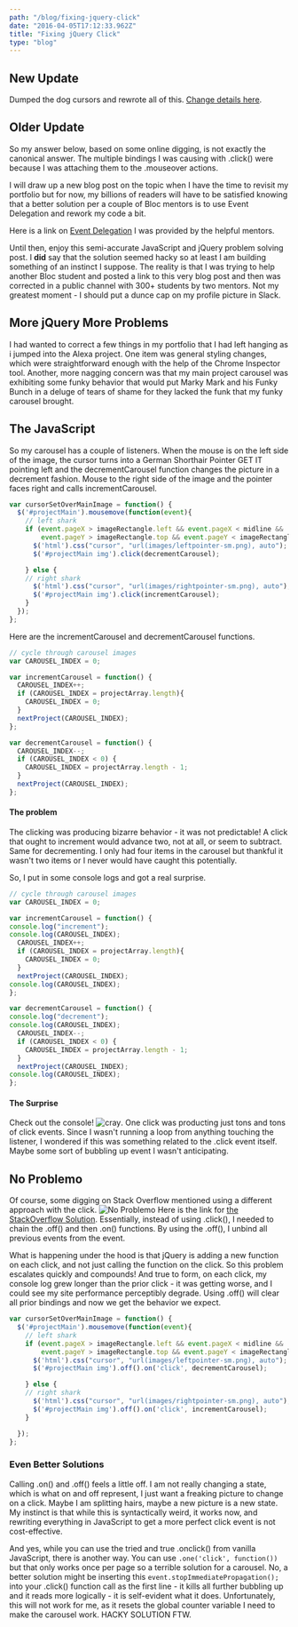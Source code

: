 ```yaml
---
path: "/blog/fixing-jquery-click"
date: "2016-04-05T17:12:33.962Z"
title: "Fixing jQuery Click"
type: "blog"
---
```


## New Update
Dumped the dog cursors and rewrote all of this. [Change details here](http://www.russellschmidt.net/javascript/event/delegation/2016/05/03/Event-Delegation.html).

## Older Update
So my answer below, based on some online digging, is not exactly the canonical answer. The multiple bindings I was causing with .click() were because I was attaching them to the .mouseover actions.

I will draw up a new blog post on the topic when I have the time to revisit my portfolio but for now, my billions of readers will have to be satisfied knowing that a better solution per a couple of Bloc mentors is to use Event Delegation and rework my code a bit.

Here is a link on [Event Delegation](https://davidwalsh.name/event-delegate) I was provided by the helpful mentors.

Until then, enjoy this semi-accurate JavaScript and jQuery problem solving post. I **did** say that the solution seemed hacky so at least I am building something of an instinct I suppose. The reality is that I was trying to help another Bloc student and posted a link to this very blog post and then was corrected in a public channel with 300+ students by two mentors. Not my greatest moment - I should put a dunce cap on my profile picture in Slack.

## More jQuery More Problems
I had wanted to correct a few things in my portfolio that I had left hanging as i jumped into the Alexa project. One item was general styling changes, which were straightforward enough with the help of the Chrome Inspector tool. Another, more nagging concern was that my main project carousel was exhibiting some funky behavior that would put Marky Mark and his Funky Bunch in a deluge of tears of shame for they lacked the funk that my funky carousel brought.

## The JavaScript
So my carousel has a couple of listeners. When the mouse is on the left side of the image, the cursor turns into a German Shorthair Pointer GET IT pointing left and the decrementCarousel function changes the picture in a decrement fashion. Mouse to the right side of the image and the pointer faces right and calls incrementCarousel.

```javascript
var cursorSetOverMainImage = function() {
  $('#projectMain').mousemove(function(event){
    // left shark
    if (event.pageX > imageRectangle.left && event.pageX < midline &&
        event.pageY > imageRectangle.top && event.pageY < imageRectangle.bottom){
      $('html').css("cursor", "url(images/leftpointer-sm.png), auto");
      $('#projectMain img').click(decrementCarousel);

    } else {
    // right shark
      $('html').css("cursor", "url(images/rightpointer-sm.png), auto");
      $('#projectMain img').click(incrementCarousel);
    }
  });
};
```

Here are the incrementCarousel and decrementCarousel functions.

```javascript
// cycle through carousel images
var CAROUSEL_INDEX = 0;

var incrementCarousel = function() {
  CAROUSEL_INDEX++;
  if (CAROUSEL_INDEX = projectArray.length){
    CAROUSEL_INDEX = 0;
  }
  nextProject(CAROUSEL_INDEX);
};

var decrementCarousel = function() {
  CAROUSEL_INDEX--;
  if (CAROUSEL_INDEX < 0) {
    CAROUSEL_INDEX = projectArray.length - 1;
  }
  nextProject(CAROUSEL_INDEX);
};
```

#### The problem
The clicking was producing bizarre behavior - it was not predictable! A click that ought to increment would advance two, not at all, or seem to subtract. Same for decrementing. I only had four items in the carousel but thankful it wasn't two items or I never would have caught this potentially.

So, I put in some console logs and got a real surprise.

```javascript
// cycle through carousel images
var CAROUSEL_INDEX = 0;

var incrementCarousel = function() {
console.log("increment");
console.log(CAROUSEL_INDEX);
  CAROUSEL_INDEX++;
  if (CAROUSEL_INDEX = projectArray.length){
    CAROUSEL_INDEX = 0;
  }
  nextProject(CAROUSEL_INDEX);
console.log(CAROUSEL_INDEX);
};

var decrementCarousel = function() {
console.log("decrement");
console.log(CAROUSEL_INDEX);
  CAROUSEL_INDEX--;
  if (CAROUSEL_INDEX < 0) {
    CAROUSEL_INDEX = projectArray.length - 1;
  }
  nextProject(CAROUSEL_INDEX);
console.log(CAROUSEL_INDEX);
};
```

#### The Surprise
Check out the console! ![cray](/images/screenshot-crazylog.png). One click was producting just tons and tons of click events. Since I wasn't running a loop from anything touching the listener, I wondered if this was something related to the .click event itself. Maybe some sort of bubbling up event I wasn't anticipating.

## No Problemo
Of course, some digging on Stack Overflow mentioned using a different approach with the click. ![No Problemo](/images/no_problemo.png)  Here is the link  for [the StackOverflow Solution](http://stackoverflow.com/questions/14969960/jquery-click-events-firing-multiple-times). Essentially, instead of using .click(), I needed to chain the .off() and then .on() functions. By using the .off(), I unbind all previous events from the event.

What is happening under the hood is that jQuery is adding a new function on each click, and not just calling the function on the click. So this problem escalates quickly and compounds! And true to form, on each click, my console log grew longer than the prior click - it was getting worse, and I could see my site performance perceptibly degrade. Using .off() will clear all prior bindings and now we get the behavior we expect.

```javascript
var cursorSetOverMainImage = function() {
  $('#projectMain').mousemove(function(event){
    // left shark
    if (event.pageX > imageRectangle.left && event.pageX < midline &&
        event.pageY > imageRectangle.top && event.pageY < imageRectangle.bottom){
      $('html').css("cursor", "url(images/leftpointer-sm.png), auto");
      $('#projectMain img').off().on('click', decrementCarousel);

    } else {
    // right shark
      $('html').css("cursor", "url(images/rightpointer-sm.png), auto");
      $('#projectMain img').off().on('click', incrementCarousel);
    }

  });
};
```

### Even Better Solutions
Calling .on() and .off() feels a little off. I am not really changing a state, which is what on and off represent, I just want a freaking picture to change on a click. Maybe I am splitting hairs, maybe a new picture is a new state. My instinct is that while this is syntactically weird, it works now, and rewriting everything in JavaScript to get a more perfect click event is not cost-effective.

And yes, while you can use the tried and true .onclick() from vanilla JavaScript, there is another way. You can use `.one('click', function())` but that only works once per page so a terrible solution for a carousel. No, a better solution might be inserting this `event.stopImmediatePropagation();` into your .click() function call as the first line - it kills all further bubbling up and it reads more logically - it is self-evident what it does. Unfortunately, this  will not work for me, as it resets the global counter variable I need to make the carousel work. HACKY SOLUTION FTW.
